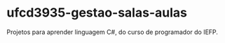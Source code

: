 # ufcd3935-gestao-salas-aulas

Projetos para aprender linguagem C#, do curso de programador do IEFP.
